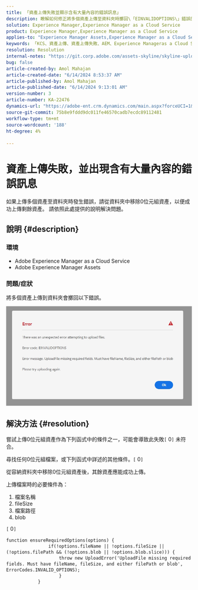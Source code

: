 ```yaml
---
title: 「資產上傳失敗並顯示含有大量內容的錯誤訊息」
description: 瞭解如何修正將多個資產上傳至資料夾時擲回\「EINVALIDOPTIONS\」錯誤的Adobe Experience Manager問題。
solution: Experience Manager,Experience Manager as a Cloud Service
product: Experience Manager,Experience Manager as a Cloud Service
applies-to: "Experience Manager Assets,Experience Manager as a Cloud Service"
keywords: 「KCS、資產上傳、資產上傳失敗、AEM、Experience Manageras a Cloud Service、AEMaaCS」
resolution: Resolution
internal-notes: "https://git.corp.adobe.com/assets-skyline/skyline-upload/blob/6d124d4083060e139b2e2d6ac99b33087bc85a53/src/upload-file.js#L32"
bug: false
article-created-by: Amol Mahajan
article-created-date: "6/14/2024 8:53:37 AM"
article-published-by: Amol Mahajan
article-published-date: "6/14/2024 9:13:01 AM"
version-number: 3
article-number: KA-22476
dynamics-url: "https://adobe-ent.crm.dynamics.com/main.aspx?forceUCI=1&pagetype=entityrecord&etn=knowledgearticle&id=4f47d28f-2b2a-ef11-840b-000d3a34c086"
source-git-commit: 75b8e9fddd9dc011fe46570cadb7ecdc89112481
workflow-type: tm+mt
source-wordcount: '188'
ht-degree: 4%

---
```


# 資產上傳失敗，並出現含有大量內容的錯誤訊息


如果上傳多個資產至資料夾時發生錯誤，請從資料夾中移除0位元組資產，以便成功上傳剩餘資產。 請依照此處提供的說明解決問題。

## 說明 {#description}


### <b>環境</b>

- Adobe Experience Manager as a Cloud Service
- Adobe Experience Manager Assets


### <b>問題/症狀</b>

將多個資產上傳到資料夾會擲回以下錯誤。

![](assets/___5147d28f-2b2a-ef11-840b-000d3a34c086___.jpeg)


## 解決方法 {#resolution}


嘗試上傳0位元組資產作為下列函式中的條件之一，可能會導致此失敗`[` 0`]`  未符合。

尋找任何0位元組檔案，或下列函式中詳述的其他條件。`[` 0`]`

從容納資料夾中移除0位元組資產後，其餘資產應能成功上傳。

上傳檔案時的必要條件為：

1. 檔案名稱
2. fileSize
3. 檔案路徑
4. blob


`[` 0`]`


```none
function ensureRequiredOptions(options) {
                if(!options.fileName || !options.fileSize || (!options.filePath && (!options.blob || !options.blob.slice))) {
                    throw new UploadError('UploadFile missing required fields. Must have fileName, fileSize, and either filePath or blob', ErrorCodes.INVALID_OPTIONS);
                    }
            }
```

